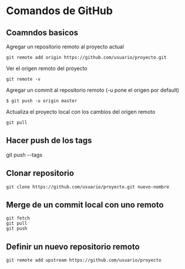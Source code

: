 # Comandos de GitHub

## Coamndos basicos
Agregar un repositorio remoto al proyecto actual
```
git remote add origin https://github.com/usuario/proyecto.git
```

Ver el origen remoto del proyecto
```
git remote -v
```

Agregar un commit al repositorio remoto (-u pone el origen por default)
```
$ git push -u origin master
```

Actualiza el proyecto local con los cambios del origen remoto
```
git pull
```

## Hacer push de los tags

git push --tags

## Clonar repositorio
```
git clone https://github.com/usuario/proyecto.git nuevo-nombre
```

## Merge de un commit local con uno remoto
```
git fetch
git pull
git push
```

## Definir un nuevo repositorio remoto
```
git remote add upstream https://github.com/usuario/proyecto
```